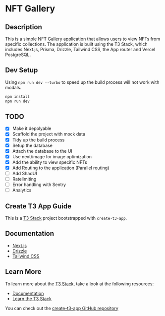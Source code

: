 # NFT Gallery 

## Description

This is a simple NFT Gallery application that allows users to view NFTs from specific collections. The application is built using the T3 Stack, which includes Next.js, Prisma, Drizzle, Tailwind CSS, the App router and Vercel PostgreSQL.


## Dev Setup
Using `npm run dev --turbo` to speed up the build process will not work with modals. 

```bash 
npm install
npm run dev
```

## TODO 

- [x] Make it depolyable
- [x] Scaffold the project with mock data
- [x] Tidy up the build process
- [x] Setup the database
- [x] Attach the database to the UI 
- [x] Use next/image for image optimization
- [x] Add the ability to view specific NFTs 
- [x] Add Routing to the application (Parallel routing)
- [ ] Add ShadUI
- [ ] Ratelimiting 
- [ ] Error handling with Sentry
- [ ] Analytics

## Create T3 App Guide 

This is a [T3 Stack](https://create.t3.gg/) project bootstrapped with `create-t3-app`.

## Documentation

- [Next.js](https://nextjs.org)
- [Drizzle](https://orm.drizzle.team)
- [Tailwind CSS](https://tailwindcss.com)


## Learn More

To learn more about the [T3 Stack](https://create.t3.gg/), take a look at the following resources:

- [Documentation](https://create.t3.gg/)
- [Learn the T3 Stack](https://create.t3.gg/en/faq#what-learning-resources-are-currently-available) 

You can check out the [create-t3-app GitHub repository](https://github.com/t3-oss/create-t3-app)

